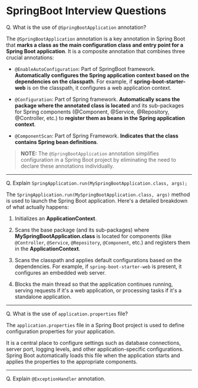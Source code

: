 # SpringBoot Interview Questions

Q. What is the use of `@SpringBootApplication` annotation?

The `@SpringBootApplication` annotation is a key annotation in Spring Boot that **marks a class as the main configuration class and entry point for a Spring Boot application**. It is a composite annotation that combines three crucial annotations:

- `@EnableAutoConfiguration`: Part of SpringBoot framework. **Automatically configures the Spring application context based on the dependencies on the classpath**. For example, if **spring-boot-starter-web** is on the classpath, it configures a web application context.

- `@Configuration`: Part of Spring framework. **Automatically scans the package where the annotated class is located** and its sub-packages for Spring components (@Component, @Service, @Repository, @Controller, etc.) to **register them as beans in the Spring application context**.

- `@ComponentScan`: Part of Spring Framework. **Indicates that the class contains Spring bean definitions**.

> **NOTE:** The `@SpringBootApplication` annotation simplifies configuration in a Spring Boot project by eliminating the need to declare these annotations individually. 

---

Q. Explain `SpringApplication.run(MySpringBootApplication.class, args);`

The `SpringApplication.run(MySpringBootApplication.class, args)` method is used to launch the Spring Boot application. Here's a detailed breakdown of what actually happens:

1. Initializes an **ApplicationContext**. 

2. Scans the base package (and its sub-packages) where **MySpringBootApplication.class** is located for components (like `@Controller`, `@Service`, `@Repository`, `@Component`, etc.) and registers them in the **ApplicationContext**.

3. Scans the classpath and applies default configurations based on the dependencies. For example, if `spring-boot-starter-web` is present, it configures an embedded web server.

4. Blocks the main thread so that the application continues running, serving requests if it's a web application, or processing tasks if it's a standalone application.

---

Q. What is the use of `application.properties` file?

The `application.properties` file in a Spring Boot project is used to define configuration properties for your application. 

It is a central place to configure settings such as database connections, server port, logging levels, and other application-specific configurations. Spring Boot automatically loads this file when the application starts and applies the properties to the appropriate components.

---

Q. Explain `@ExceptionHandler` annotation.